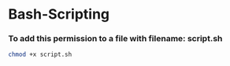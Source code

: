 # Bash-Scripting
### To add this permission to a file with filename: script.sh
```bash
chmod +x script.sh
```
